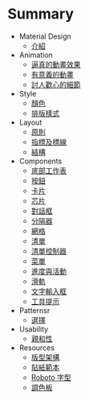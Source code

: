 # Summary

* Material Design 
	* [介紹](material-design-introduction.md)
* Animation
	* [逼真的動畫效果](animation-authentic-motion.md)
	<!-- * [Responsive Interaction](animation-responsive-interaction.md) -->
	* [有意義的動畫](animation-meaningful-transitions.md)
	* [討人歡心的細節](animation-delightful-details.md)
* Style
	* [顏色](style-color.md)
	* [排版樣式](style-typography.md)
	<!-- * [Icons](style-icons.md) -->
	<!-- * [Imagery](style-imagery.md) -->
* Layout
	* [原則](layout-principles.md)
	* [指標及標線](layout-metrics-and-keylines.md)
	* [結構](layout-structure.md)
* Components
	* [底部工作表](components-bottom-sheets.md)
	* [按鈕](components-buttons.md)
	* [卡片](components-cards.md)
	* [芯片](components-chips.md)
	* [對話框](components-dialogs.md)
	* [分隔器](components-dividers.md)
	* [網格](components-grids.md)
	* [清單](components-lists.md)
	* [清單控制器](components-list-controls.md) 
	* [菜單](components-menus.md) 
	* [進度與活動](components-prosgress-and-activity.md) 
	* [滑軌](components-sliders.md)
	<!-- * [Snackbars and Toasts](components-snackbars-and-toasts.md) -->
	<!-- * [Subheaders](components-subheaders.md) -->
	<!-- * [Switches](components-switches.md) -->
	<!-- * [Tabs](components-tabs.md) -->
	* [文字輸入框](components-text-fields.md)
	* [工具提示](components-tooltips.md)
* Patternsr
	* [選擇](patterns-selection.md)
	<!-- * [Gestures](patterns-gestures.md)
	* [Promotes Actions](patterns-promotes-actions.md)
	* [Settings](patterns-settings.md)
	* [Imagery Treatment](patterns-imagery-treatment.md)
	* [Search](patterns-search.md) -->
* Usability
	* [親和性](usability-accessibility.md)
* Resources
	* [版型架構](resources-layout-templates.md)
	* [貼紙範本](resources-sticker-sheets.md)
	* [Roboto 字型](resources-roboto-font.md)
	* [調色板](resources-color-palettes.md)












 









